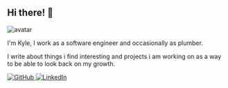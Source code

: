 ## Hi there! 👋

<img class="avatar" src="{{ .Site.BaseUrl }}/images/me.jpg" alt="avatar">

I'm Kyle, I work as a software engineer and occasionally as plumber.

I write about things i find interesting and projects i am working on as a way to be able to look back on my growth.

<a href="https://github.com/Coding-Plumber" target="_blank" rel="noopener noreferrer">
    <img class="icons" src="/images/github-mark.png" alt="GitHub">
</a>
<a href="https://www.linkedin.com/in/kyle-mcandrew-944322261/" target="_blank" rel="noopener noreferrer">
    <img class="icons" src="/images/linkedin.png" alt="LinkedIn">
</a>

